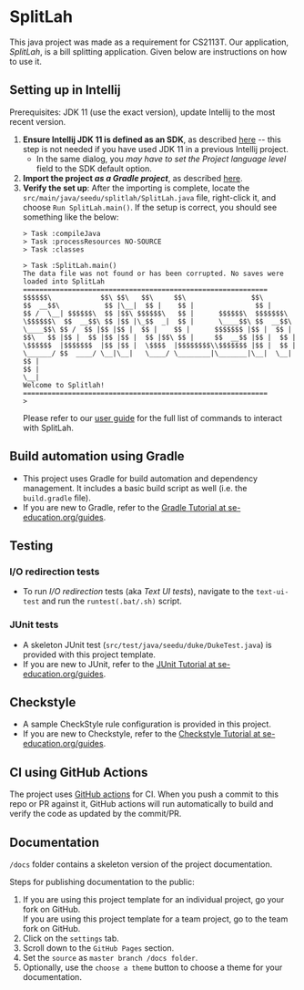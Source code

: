 # SplitLah

This java project was made as a requirement for CS2113T. Our application, _SplitLah_, is a bill splitting application. 
Given below are instructions on how to use it.

## Setting up in Intellij

Prerequisites: JDK 11 (use the exact version), update Intellij to the most recent version.

1. **Ensure Intellij JDK 11 is defined as an SDK**, as described [here](https://www.jetbrains.com/help/idea/sdk.html#set-up-jdk) -- this step is not needed if you have used JDK 11 in a previous Intellij project.
   * In the same dialog, you _may have to set the Project language level_ field to the SDK default option.
2. **Import the project _as a Gradle project_**, as described [here](https://se-education.org/guides/tutorials/intellijImportGradleProject.html).
3. **Verify the set up**: After the importing is complete, locate the `src/main/java/seedu/splitlah/SplitLah.java` file, right-click it, and choose `Run SplitLah.main()`. If the setup is correct, you should see something like the below:
   ```
   > Task :compileJava
   > Task :processResources NO-SOURCE
   > Task :classes
   
   > Task :SplitLah.main()
   The data file was not found or has been corrupted. No saves were loaded into SplitLah
   ============================================================
   $$$$$$\            $$\ $$\   $$\     $$\                $$\       
   $$  __$$\           $$ |\__|  $$ |    $$ |               $$ |      
   $$ /  \__| $$$$$$\  $$ |$$\ $$$$$$\   $$ |      $$$$$$\  $$$$$$$\  
   \$$$$$$\  $$  __$$\ $$ |$$ |\_$$  _|  $$ |      \____$$\ $$  __$$\
   \____$$\ $$ /  $$ |$$ |$$ |  $$ |    $$ |      $$$$$$$ |$$ |  $$ |
   $$\   $$ |$$ |  $$ |$$ |$$ |  $$ |$$\ $$ |     $$  __$$ |$$ |  $$ |
   \$$$$$$  |$$$$$$$  |$$ |$$ |  \$$$$  |$$$$$$$$\\$$$$$$$ |$$ |  $$ |
   \______/ $$  ____/ \__|\__|   \____/ \________|\_______|\__|  \__|
   $$ |                                                     
   $$ |                                                     
   \__|
   Welcome to Splitlah!
   ============================================================
   >
   ```
   Please refer to our [user guide](#https://ay2122s2-cs2113t-t10-1.github.io/tp/UserGuide.html) for the full list of commands to interact with SplitLah.

## Build automation using Gradle

* This project uses Gradle for build automation and dependency management. It includes a basic build script as well (i.e. the `build.gradle` file).
* If you are new to Gradle, refer to the [Gradle Tutorial at se-education.org/guides](https://se-education.org/guides/tutorials/gradle.html).

## Testing

### I/O redirection tests

* To run _I/O redirection_ tests (aka _Text UI tests_), navigate to the `text-ui-test` and run the `runtest(.bat/.sh)` script.

### JUnit tests

* A skeleton JUnit test (`src/test/java/seedu/duke/DukeTest.java`) is provided with this project template. 
* If you are new to JUnit, refer to the [JUnit Tutorial at se-education.org/guides](https://se-education.org/guides/tutorials/junit.html).

## Checkstyle

* A sample CheckStyle rule configuration is provided in this project.
* If you are new to Checkstyle, refer to the [Checkstyle Tutorial at se-education.org/guides](https://se-education.org/guides/tutorials/checkstyle.html).

## CI using GitHub Actions

The project uses [GitHub actions](https://github.com/features/actions) for CI. When you push a commit to this repo or PR against it, GitHub actions will run automatically to build and verify the code as updated by the commit/PR.

## Documentation

`/docs` folder contains a skeleton version of the project documentation.

Steps for publishing documentation to the public: 
1. If you are using this project template for an individual project, go your fork on GitHub.<br>
   If you are using this project template for a team project, go to the team fork on GitHub.
1. Click on the `settings` tab.
1. Scroll down to the `GitHub Pages` section.
1. Set the `source` as `master branch /docs folder`.
1. Optionally, use the `choose a theme` button to choose a theme for your documentation.
